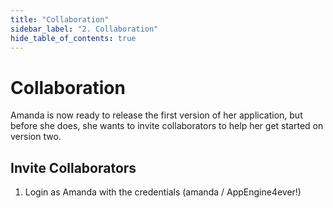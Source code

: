 ```yaml
---
title: "Collaboration" 
sidebar_label: "2. Collaboration"
hide_table_of_contents: true
---
```

# Collaboration

Amanda is now ready to release the first version of her application, but before she does, she wants to invite collaborators to help her get started on version two.

## Invite Collaborators

1.	Login as Amanda with the credentials (amanda / AppEngine4ever!)


